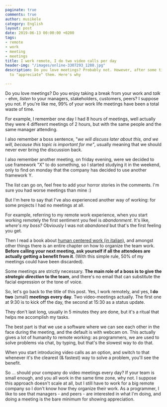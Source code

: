 ```yaml
---
paginate: true
comments: true
author: musikele
category: English
layout: post
date: 2019-06-13 00:00:00 +0200
tags:
- remote
- work
- meeting
- meetings
title: I work remote, I do two video calls per day
header-img: "/images/online-3307293_1280.jpg"
description: Do you love meetings? Probably not. However, after some time I started
  to "appreciate" them. Here's why

---
```

Do you love meetings? Do you enjoy taking a break from your work and _talk_ - ehm, _listen_ to your managers, stakeholders, customers, peers? I suppose you not. If you're like me, 99% of your work life meetings have been a total waste of time.

For example, I remember one day I had 8 hours of meetings, well actually they were 4 different meetings of 2 hours, but with the same people and the same manager attending.

I also remember a boss sentence, "_we will discuss later about this, and we will, because this topic is important for me"_, usually meaning that we should never ever bring the discussion back. 

I also remember another meeting, on friday evening, were we decided to use framework "X" to do something, so I started studying it in the weekend, only to find on monday that the company has decided to use another framework Y.

The list can go on, feel free to add your horror stories in the comments. I'm sure you had worse meetings than mine :) 

But I'm here to say that I've also experienced another way of working: for some projects I had no meetings at all. 

For example, referring to my remote work experience, when you start working remotely the first sentiment you feel is _abandonment_. It's like, _where's my boss?_ Obviously I was not _abandoned_ but that's the first feeling you get. 

Then I read a book about [human centered work (in italian)](https://amzn.to/2RdiUUt "Human centered work"), and amongst other things there is an entire chapter on how to organize the team work. **Before calling your next meeting, ask yourself if all the attendees are actually getting a benefit from it**. (With this simple rule, 50% of my meetings could have been discarded). 

Some meetings are strictly necessary. **The main role of a boss is to give the _strategic direction_ to the team**, and there's no email that can substitute the facial expression or the tone of voice.

So, let's go back to the title of this post. Yes, I work remotely, and yes, **I do two** (small) **meetings every day**. Two video-meetings actually. The first one at 9:30 is to kick off the day, the second at 15:30 as a status update.

They don't last long, usually in 5 minutes they are done, but it's a ritual that helps me accomplish my tasks.

The best part is that we use a software where we can see each other in the face during the meeting, and the default is with webcam on. This actually gives a lot of humanity to remote working: as programmers, we are used to solve problems via chat, by typing, but that's the slowest way to do that. 

When you start introducing video calls as an option, and switch to that whenever it's the clearest (& fastest) way to solve a problem, you'll see the benefit. 

So ... should your company do video meetings every day? If your team is small enough, and you all work in the same time zone, why not. I suppose this approach doesn't scale at all, but I still have to work for a big remote company so I don't know how they organize their work. As a programmer, I like to see that managers - and peers - are interested in what I'm doing, and doing a meeting is the bare minimum for showing appreciation.  